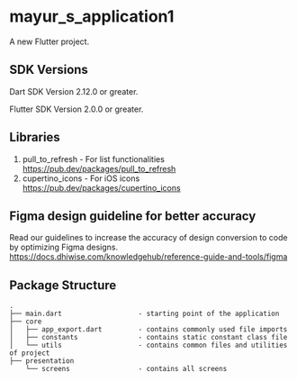 # mayur_s_application1

A new Flutter project.

## SDK Versions

Dart SDK Version 2.12.0 or greater.

Flutter SDK Version 2.0.0 or greater.

## Libraries


1. pull_to_refresh - For list functionalities
https://pub.dev/packages/pull_to_refresh
2. cupertino_icons - For iOS icons
https://pub.dev/packages/cupertino_icons

## Figma design guideline for better accuracy

Read our guidelines to increase the accuracy of design conversion to code by optimizing Figma designs.
https://docs.dhiwise.com/knowledgehub/reference-guide-and-tools/figma


## Package Structure

```
.
├── main.dart                   - starting point of the application
├── core
│   ├── app_export.dart         - contains commonly used file imports                
│   ├── constants               - contains static constant class file
│   └── utils                   - contains common files and utilities of project
├── presentation               
    └── screens                 - contains all screens
```
